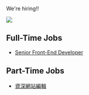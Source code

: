 We're hiring!!

![](https://flowchain.co/static/logo-text@128.png)

## Full-Time Jobs

* [Senior Front-End Developer](senior-frontend-developer.md)

## Part-Time Jobs

* [資深網站編輯](senior-editor.md)
